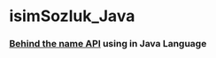 # isimSozluk_Java
<h3><a href="https://www.behindthename.com/api/">Behind the name API</a> using in Java Language</h3>


